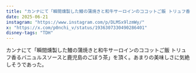 ```yaml
---
title: "カンナにて「瞬間燻製した鰻の蒲焼きと和牛サーロインのココットご飯 トリュフ香るバニュルスソースと鹿児島のごぼう茶」"
date: 2025-06-21
instagram: "https://www.instagram.com/p/DLMSx9lzmWy/"
x: "https://x.com/p0nchi_v/status/1936307330490286401"
disney-tags: "TDH"
---
```


カンナにて「瞬間燻製した鰻の蒲焼きと和牛サーロインのココットご飯 トリュフ香るバニュルスソースと鹿児島のごぼう茶」を頂く。あまりの美味しさに気絶しそうであった。
